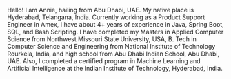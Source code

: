 
Hello! I am Annie, hailing from Abu Dhabi, UAE. My native place is Hyderabad, Telangana, India. Currently working as a Product Support Engineer in Amex, I have about 4+ years of experience in Java, Spring Boot, SQL, and Bash Scripting. I have completed my Masters in Applied Computer Science from Northwest Missouri State University, USA, B. Tech in Computer Science and Engineering from National Institute of Technology Rourkela, India, and high school from Abu Dhabi Indian School, Abu Dhabi, UAE. Also, I completed a certified program in Machine Learning and Artificial Intelligence at the Indian Institute of Technology, Hyderabad, India. 

<!--
**annie0sc/annie0sc** is a ✨ _special_ ✨ repository because its `README.md` (this file) appears on your GitHub profile.

Here are some ideas to get you started:

- 🔭 I’m currently working on ...
- 🌱 I’m currently learning ...
- 👯 I’m looking to collaborate on ...
- 🤔 I’m looking for help with ...
- 💬 Ask me about ...
- 📫 How to reach me: ...
- 😄 Pronouns: ...
- ⚡ Fun fact: ...
-->
